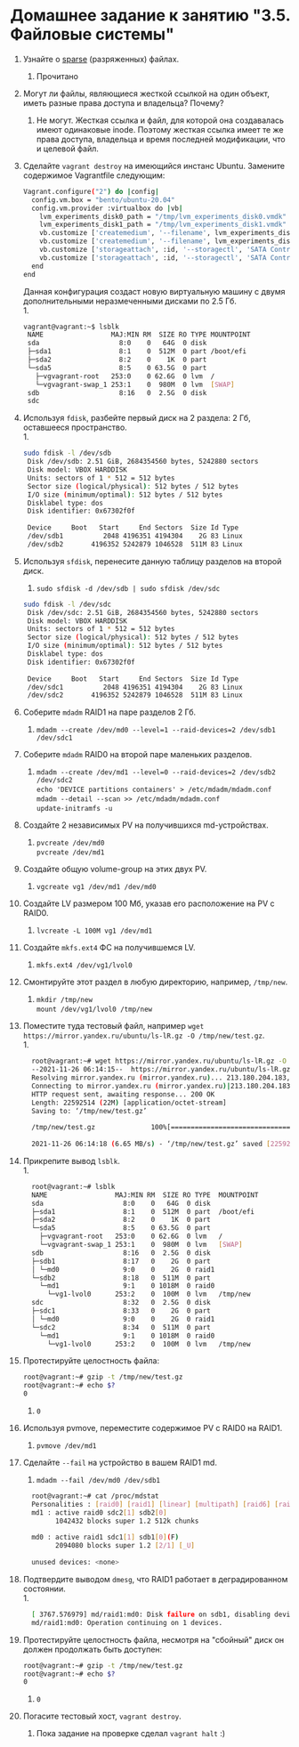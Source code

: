 # Домашнее задание к занятию "3.5. Файловые системы"

1. Узнайте о [sparse](https://ru.wikipedia.org/wiki/%D0%A0%D0%B0%D0%B7%D1%80%D0%B5%D0%B6%D1%91%D0%BD%D0%BD%D1%8B%D0%B9_%D1%84%D0%B0%D0%B9%D0%BB) (разряженных) файлах.
   1. Прочитано
2. Могут ли файлы, являющиеся жесткой ссылкой на один объект, иметь разные права доступа и владельца? Почему?
   1. Не могут. Жесткая ссылка и файл, для которой она создавалась имеют одинаковые inode. Поэтому жесткая ссылка имеет те же права доступа, владельца и время последней модификации, что и целевой файл.
3. Сделайте `vagrant destroy` на имеющийся инстанс Ubuntu. Замените содержимое Vagrantfile следующим:

    ```bash
    Vagrant.configure("2") do |config|
      config.vm.box = "bento/ubuntu-20.04"
      config.vm.provider :virtualbox do |vb|
        lvm_experiments_disk0_path = "/tmp/lvm_experiments_disk0.vmdk"
        lvm_experiments_disk1_path = "/tmp/lvm_experiments_disk1.vmdk"
        vb.customize ['createmedium', '--filename', lvm_experiments_disk0_path, '--size', 2560]
        vb.customize ['createmedium', '--filename', lvm_experiments_disk1_path, '--size', 2560]
        vb.customize ['storageattach', :id, '--storagectl', 'SATA Controller', '--port', 1, '--device', 0, '--type', 'hdd', '--medium', lvm_experiments_disk0_path]
        vb.customize ['storageattach', :id, '--storagectl', 'SATA Controller', '--port', 2, '--device', 0, '--type', 'hdd', '--medium', lvm_experiments_disk1_path]
      end
    end
    ```

    Данная конфигурация создаст новую виртуальную машину с двумя дополнительными неразмеченными дисками по 2.5 Гб.  
   1. 
   ```bash
   vagrant@vagrant:~$ lsblk
    NAME                 MAJ:MIN RM  SIZE RO TYPE MOUNTPOINT
    sda                    8:0    0   64G  0 disk
    ├─sda1                 8:1    0  512M  0 part /boot/efi
    ├─sda2                 8:2    0    1K  0 part
    └─sda5                 8:5    0 63.5G  0 part
      ├─vgvagrant-root   253:0    0 62.6G  0 lvm  /
      └─vgvagrant-swap_1 253:1    0  980M  0 lvm  [SWAP]
    sdb                    8:16   0  2.5G  0 disk
    sdc
   ```
4. Используя `fdisk`, разбейте первый диск на 2 раздела: 2 Гб, оставшееся пространство.  
   1. 
   ```bash
   sudo fdisk -l /dev/sdb
    Disk /dev/sdb: 2.51 GiB, 2684354560 bytes, 5242880 sectors
    Disk model: VBOX HARDDISK
    Units: sectors of 1 * 512 = 512 bytes
    Sector size (logical/physical): 512 bytes / 512 bytes
    I/O size (minimum/optimal): 512 bytes / 512 bytes
    Disklabel type: dos
    Disk identifier: 0x67302f0f
    
    Device     Boot   Start     End Sectors  Size Id Type
    /dev/sdb1          2048 4196351 4194304    2G 83 Linux
    /dev/sdb2       4196352 5242879 1046528  511M 83 Linux
   ```
5. Используя `sfdisk`, перенесите данную таблицу разделов на второй диск.  
   1. `sudo sfdisk -d /dev/sdb | sudo sfdisk /dev/sdc`  
   ```bash
   sudo fdisk -l /dev/sdc
    Disk /dev/sdc: 2.51 GiB, 2684354560 bytes, 5242880 sectors
    Disk model: VBOX HARDDISK
    Units: sectors of 1 * 512 = 512 bytes
    Sector size (logical/physical): 512 bytes / 512 bytes
    I/O size (minimum/optimal): 512 bytes / 512 bytes
    Disklabel type: dos
    Disk identifier: 0x67302f0f
    
    Device     Boot   Start     End Sectors  Size Id Type
    /dev/sdc1          2048 4196351 4194304    2G 83 Linux
    /dev/sdc2       4196352 5242879 1046528  511M 83 Linux
   ```
6. Соберите `mdadm` RAID1 на паре разделов 2 Гб.
   1. `mdadm --create /dev/md0 --level=1 --raid-devices=2 /dev/sdb1 /dev/sdc1`  

7. Соберите `mdadm` RAID0 на второй паре маленьких разделов.
   1. `mdadm --create /dev/md1 --level=0 --raid-devices=2 /dev/sdb2 /dev/sdc2`  
   `echo 'DEVICE partitions containers' > /etc/mdadm/mdadm.conf`  
   `mdadm --detail --scan >> /etc/mdadm/mdadm.conf`  
   `update-initramfs -u`
8. Создайте 2 независимых PV на получившихся md-устройствах.
   1. `pvcreate /dev/md0`  
   `pvcreate /dev/md1`
9. Создайте общую volume-group на этих двух PV.
   1. `vgcreate vg1 /dev/md1 /dev/md0`
10. Создайте LV размером 100 Мб, указав его расположение на PV с RAID0.
    1. `lvcreate -L 100M vg1 /dev/md1`

11. Создайте `mkfs.ext4` ФС на получившемся LV.
    1. `mkfs.ext4 /dev/vg1/lvol0`

12. Смонтируйте этот раздел в любую директорию, например, `/tmp/new`.
    1. `mkdir /tmp/new`  
    `mount /dev/vg1/lvol0 /tmp/new`

13. Поместите туда тестовый файл, например `wget https://mirror.yandex.ru/ubuntu/ls-lR.gz -O /tmp/new/test.gz`.  
    1. 
    ```bash
      root@vagrant:~# wget https://mirror.yandex.ru/ubuntu/ls-lR.gz -O /tmp/new/test.gz
      --2021-11-26 06:14:15--  https://mirror.yandex.ru/ubuntu/ls-lR.gz
      Resolving mirror.yandex.ru (mirror.yandex.ru)... 213.180.204.183, 2a02:6b8::183
      Connecting to mirror.yandex.ru (mirror.yandex.ru)|213.180.204.183|:443... connected.
      HTTP request sent, awaiting response... 200 OK
      Length: 22592514 (22M) [application/octet-stream]
      Saving to: ‘/tmp/new/test.gz’
      
      /tmp/new/test.gz              100%[=================================================>]  21.55M  6.62MB/s    in 3.2s
      
      2021-11-26 06:14:18 (6.65 MB/s) - ‘/tmp/new/test.gz’ saved [22592514/22592514]
    ```

14. Прикрепите вывод `lsblk`.  
    1. 
    ```bash
      root@vagrant:~# lsblk
      NAME                 MAJ:MIN RM  SIZE RO TYPE  MOUNTPOINT
      sda                    8:0    0   64G  0 disk
      ├─sda1                 8:1    0  512M  0 part  /boot/efi
      ├─sda2                 8:2    0    1K  0 part
      └─sda5                 8:5    0 63.5G  0 part
        ├─vgvagrant-root   253:0    0 62.6G  0 lvm   /
        └─vgvagrant-swap_1 253:1    0  980M  0 lvm   [SWAP]
      sdb                    8:16   0  2.5G  0 disk
      ├─sdb1                 8:17   0    2G  0 part
      │ └─md0                9:0    0    2G  0 raid1
      └─sdb2                 8:18   0  511M  0 part
        └─md1                9:1    0 1018M  0 raid0
          └─vg1-lvol0      253:2    0  100M  0 lvm   /tmp/new
      sdc                    8:32   0  2.5G  0 disk
      ├─sdc1                 8:33   0    2G  0 part
      │ └─md0                9:0    0    2G  0 raid1
      └─sdc2                 8:34   0  511M  0 part
        └─md1                9:1    0 1018M  0 raid0
          └─vg1-lvol0      253:2    0  100M  0 lvm   /tmp/new
    ```

15. Протестируйте целостность файла:

     ```bash
     root@vagrant:~# gzip -t /tmp/new/test.gz
     root@vagrant:~# echo $?
     0
     ```
    1. `0`
16. Используя pvmove, переместите содержимое PV с RAID0 на RAID1.
    1. `pvmove /dev/md1`

17. Сделайте `--fail` на устройство в вашем RAID1 md.
    1. `mdadm --fail /dev/md0 /dev/sdb1`
    ```bash
      root@vagrant:~# cat /proc/mdstat
      Personalities : [raid0] [raid1] [linear] [multipath] [raid6] [raid5] [raid4] [raid10]
      md1 : active raid0 sdc2[1] sdb2[0]
            1042432 blocks super 1.2 512k chunks
      
      md0 : active raid1 sdc1[1] sdb1[0](F)
            2094080 blocks super 1.2 [2/1] [_U]
      
      unused devices: <none>
    ```

18. Подтвердите выводом `dmesg`, что RAID1 работает в деградированном состоянии.  
    1. 
    ```bash
      [ 3767.576979] md/raid1:md0: Disk failure on sdb1, disabling device.
      md/raid1:md0: Operation continuing on 1 devices.
    ```

19. Протестируйте целостность файла, несмотря на "сбойный" диск он должен продолжать быть доступен:

     ```bash
     root@vagrant:~# gzip -t /tmp/new/test.gz
     root@vagrant:~# echo $?
     0
     ```
    1. `0`
20. Погасите тестовый хост, `vagrant destroy`.
    1. Пока задание на проверке сделал `vagrant halt` :)

